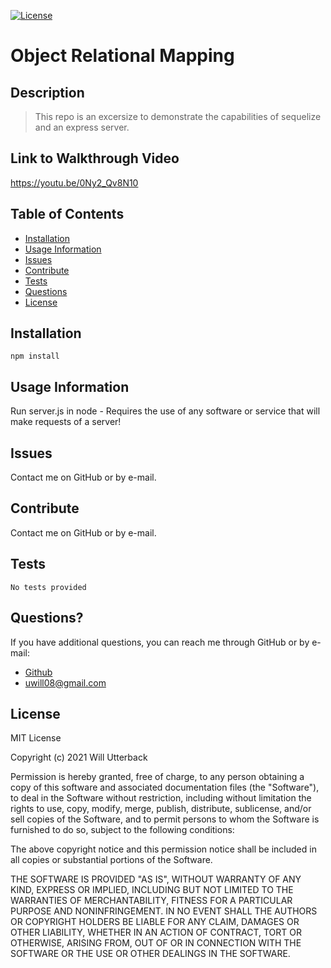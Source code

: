 [![License](https://img.shields.io/badge/license-MIT-green)](http://choosealicense.com/licenses/mit/)

# Object Relational Mapping

## Description

> This repo is an excersize to demonstrate the capabilities of sequelize and an express server.

## Link to Walkthrough Video

https://youtu.be/0Ny2_Qv8N10

## Table of Contents

- [Installation](#Installation)
- [Usage Information](#Usage-Information)
- [Issues](#Issues)
- [Contribute](#Contribute)
- [Tests](#Tests)
- [Questions](#Questions)
- [License](#License)

## Installation

```
npm install
```

## Usage Information

Run server.js in node - Requires the use of any software or service that will make requests of a server!

## Issues

Contact me on GitHub or by e-mail.

## Contribute

Contact me on GitHub or by e-mail.

## Tests

```
No tests provided
```

## Questions?

If you have additional questions, you can reach me through GitHub or by e-mail:

- [Github](https://github.com/wjutterback)
- uwill08@gmail.com

## License

MIT License

Copyright (c) 2021 Will Utterback

Permission is hereby granted, free of charge, to any person obtaining a copy
of this software and associated documentation files (the "Software"), to deal
in the Software without restriction, including without limitation the rights
to use, copy, modify, merge, publish, distribute, sublicense, and/or sell
copies of the Software, and to permit persons to whom the Software is
furnished to do so, subject to the following conditions:

The above copyright notice and this permission notice shall be included in all
copies or substantial portions of the Software.

THE SOFTWARE IS PROVIDED "AS IS", WITHOUT WARRANTY OF ANY KIND, EXPRESS OR
IMPLIED, INCLUDING BUT NOT LIMITED TO THE WARRANTIES OF MERCHANTABILITY,
FITNESS FOR A PARTICULAR PURPOSE AND NONINFRINGEMENT. IN NO EVENT SHALL THE
AUTHORS OR COPYRIGHT HOLDERS BE LIABLE FOR ANY CLAIM, DAMAGES OR OTHER
LIABILITY, WHETHER IN AN ACTION OF CONTRACT, TORT OR OTHERWISE, ARISING FROM,
OUT OF OR IN CONNECTION WITH THE SOFTWARE OR THE USE OR OTHER DEALINGS IN THE
SOFTWARE.
